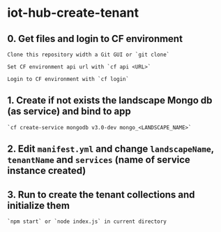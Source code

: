 # iot-hub-create-tenant

## 0. Get files and login to CF environment

    Clone this repository width a Git GUI or `git clone`

    Set CF environment api url with `cf api <URL>`

    Login to CF environment with `cf login`


## 1. Create if not exists the landscape Mongo db (as service) and bind to app
    
    `cf create-service mongodb v3.0-dev mongo_<LANDSCAPE_NAME>`

## 2. Edit `manifest.yml` and change `landscapeName`, `tenantName` and `services` (name of service instance created)

## 3. Run to create the tenant collections and initialize them

    `npm start` or `node index.js` in current directory
